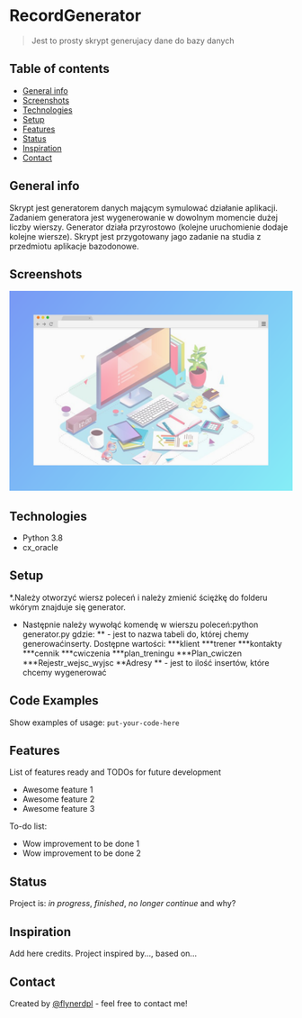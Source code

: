 # RecordGenerator
> Jest to prosty skrypt generujacy dane do bazy danych

## Table of contents
* [General info](#general-info)
* [Screenshots](#screenshots)
* [Technologies](#technologies)
* [Setup](#setup)
* [Features](#features)
* [Status](#status)
* [Inspiration](#inspiration)
* [Contact](#contact)

## General info
Skrypt jest generatorem danych mającym symulować działanie aplikacji.
Zadaniem generatora jest wygenerowanie w dowolnym momencie dużej liczby wierszy. Generator
działa przyrostowo (kolejne uruchomienie dodaje kolejne wiersze). Skrypt jest przygotowany jago zadanie na studia z przedmiotu aplikacje bazodonowe.


## Screenshots
![Example screenshot](./img/screenshot.png)

## Technologies
* Python 3.8
* cx_oracle


## Setup
*.Należy otworzyć wiersz poleceń i należy zmienić ściężkę do folderu wkórym znajduje się generator.
* Następnie należy wywołąć komendę w wierszu poleceń:python generator.py <argument1> <argument2> gdzie:
  **<argument1> - jest to nazwa tabeli do, której chemy generowaćinserty. Dostępne wartości:
  ***klient
  ***trener
  ***kontakty
  ***cennik
  ***cwiczenia
  ***plan_treningu
  ***Plan_cwiczen
  ***Rejestr_wejsc_wyjsc
  **Adresy
  **<argument2> - jest to ilość insertów, które chcemy wygenerować

## Code Examples
Show examples of usage:
`put-your-code-here`

## Features
List of features ready and TODOs for future development
* Awesome feature 1
* Awesome feature 2
* Awesome feature 3

To-do list:
* Wow improvement to be done 1
* Wow improvement to be done 2

## Status
Project is: _in progress_, _finished_, _no longer continue_ and why?

## Inspiration
Add here credits. Project inspired by..., based on...

## Contact
Created by [@flynerdpl](https://www.flynerd.pl/) - feel free to contact me!
